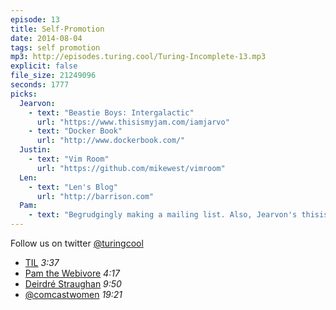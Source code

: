```yaml
---
episode: 13
title: Self-Promotion
date: 2014-08-04
tags: self promotion
mp3: http://episodes.turing.cool/Turing-Incomplete-13.mp3
explicit: false
file_size: 21249096
seconds: 1777
picks:
  Jearvon:
    - text: "Beastie Boys: Intergalactic"
      url: "https://www.thisismyjam.com/iamjarvo"
    - text: "Docker Book"
      url: "http://www.dockerbook.com/"
  Justin:
    - text: "Vim Room"
      url: "https://github.com/mikewest/vimroom"
  Len:
    - text: "Len's Blog"
      url: "http://barrison.com"
  Pam:
    - text: "Begrudgingly making a mailing list. Also, Jearvon's thisismyjam."
---
```


Follow us on twitter [@turingcool](http://twitter.com/turingcool)

* [TIL](http://justincampbell.me/til) *3:37*
* [Pam the Webivore](http://thewebivore.com) *4:17*
* [Deirdré Straughan](http://www.beginningwithi.com/2010/05/16/outline-for-an-autobiography/) *9:50*
* [@comcastwomen](https://twitter.com/comcastwomen) *19:21*
